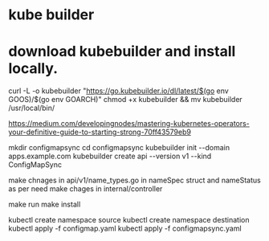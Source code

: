 # kube builder

# download kubebuilder and install locally.
curl -L -o kubebuilder "https://go.kubebuilder.io/dl/latest/$(go env GOOS)/$(go env GOARCH)"
chmod +x kubebuilder && mv kubebuilder /usr/local/bin/


https://medium.com/developingnodes/mastering-kubernetes-operators-your-definitive-guide-to-starting-strong-70ff43579eb9

mkdir configmapsync
cd configmapsync
kubebuilder init --domain apps.example.com
kubebuilder create api --version v1 --kind ConfigMapSync

make chnages in api/v1/name_types.go in nameSpec struct and nameStatus as per need
make chages in internal/controller

make run
make install

kubectl create namespace source 
kubectl create namespace destination
kubectl apply -f configmap.yaml
kubectl apply -f configmapsync.yaml







